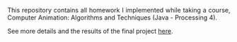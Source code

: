 <p align="justify">This repository contains all homework I implemented while taking a course, 
Computer Animation: Algorithms and Techniques (Java - Processing 4).</p>

See more details and the results of the final project [here](https://cs.rit.edu/~ml3406/CSCI712/Final%20Project.html).
